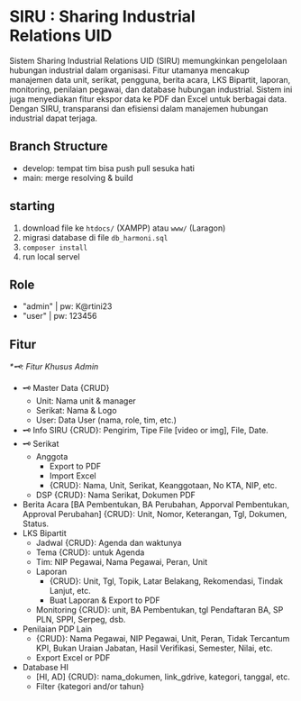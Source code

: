 # SIRU : Sharing Industrial Relations UID
Sistem Sharing Industrial Relations UID (SIRU) memungkinkan pengelolaan hubungan industrial dalam organisasi. Fitur utamanya mencakup manajemen data unit, serikat, pengguna, berita acara, LKS Bipartit, laporan, monitoring, penilaian pegawai, dan database hubungan industrial. Sistem ini juga menyediakan fitur ekspor data ke PDF dan Excel untuk berbagai data. Dengan SIRU, transparansi dan efisiensi dalam manajemen hubungan industrial dapat terjaga.

## Branch Structure
- develop: tempat tim bisa push pull sesuka hati
- main: merge resolving & build

## starting
1. download file ke `htdocs/` (XAMPP) atau `www/` (Laragon)
2. migrasi database di file `db_harmoni.sql`
3. `composer install`
4. run local servel

## Role
- "admin" | pw: K@rtini23
- "user" | pw: 123456

## Fitur
<i>*🗝️: Fitur Khusus Admin</i>
- 🗝️ Master Data {CRUD}
    - Unit: Nama unit & manager
    - Serikat: Nama & Logo
    - User: Data User (nama, role, tim, etc.)
- 🗝️ Info SIRU {CRUD}: Pengirim, Tipe File [video or img], File, Date. 
- 🗝️ Serikat
    - Anggota
      - Export to PDF
      - Import Excel
      - {CRUD}: Nama, Unit, Serikat, Keanggotaan, No KTA, NIP, etc.
    - DSP {CRUD}: Nama Serikat, Dokumen PDF 
- Berita Acara [BA Pembentukan, BA Perubahan, Apporval Pembentukan, Approval Perubahan] {CRUD}: Unit, Nomor, Keterangan, Tgl, Dokumen, Status.
- LKS Bipartit
    - Jadwal {CRUD}: Agenda dan waktunya 
    - Tema {CRUD}: untuk Agenda
    - Tim: NIP Pegawai, Nama Pegawai, Peran, Unit
    - Laporan
      - {CRUD}: Unit, Tgl, Topik, Latar Belakang, Rekomendasi, Tindak Lanjut, etc.
      - Buat Laporan & Export to PDF  
    - Monitoring {CRUD}: unit, BA Pembentukan, tgl Pendaftaran BA, SP PLN, SPPI, Serpeg, dsb. 
- Penilaian PDP Lain 
    - {CRUD}: Nama Pegawai, NIP Pegawai, Unit, Peran, Tidak Tercantum KPI, Bukan Uraian Jabatan, Hasil Verifikasi, Semester, Nilai, etc.
    - Export Excel or PDF
- Database HI
  - [HI, AD] {CRUD}: nama_dokumen, link_gdrive, kategori, tanggal, etc.
  - Filter {kategori and/or tahun}
